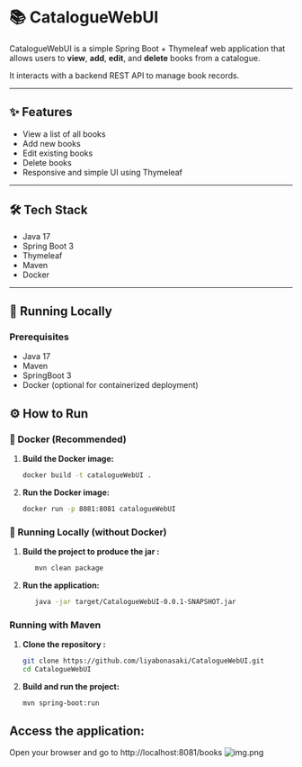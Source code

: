 # 📚 CatalogueWebUI

CatalogueWebUI is a simple Spring Boot + Thymeleaf web application that allows users to **view**, **add**, **edit**, and **delete** books from a catalogue.

It interacts with a backend REST API to manage book records.

---

## ✨ Features
- View a list of all books
- Add new books
- Edit existing books
- Delete books
- Responsive and simple UI using Thymeleaf

---

## 🛠️ Tech Stack
- Java 17
- Spring Boot 3
- Thymeleaf
- Maven
- Docker

---

## 🚀 Running Locally

### Prerequisites
- Java 17
- Maven
- SpringBoot 3
- Docker (optional for containerized deployment)

## ⚙️ How to Run

### 🐳 Docker (Recommended)

1. **Build the Docker image:**
   ```bash
   docker build -t catalogueWebUI .

2. **Run the Docker image:**
   ```bash
   docker run -p 8081:8081 catalogueWebUI

### 🧪 Running Locally (without Docker)

1. **Build the project to produce the jar :**
   ```bash
      mvn clean package

2. **Run the application:**
   ```bash
      java -jar target/CatalogueWebUI-0.0.1-SNAPSHOT.jar

### Running with Maven

1. **Clone the repository :**
    ```bash
   git clone https://github.com/liyabonasaki/CatalogueWebUI.git
   cd CatalogueWebUI

2. **Build and run the project:**
   ```bash
   mvn spring-boot:run

## Access the application:
Open your browser and go to http://localhost:8081/books
![img.png](img.png)